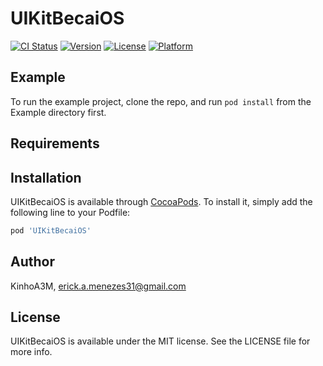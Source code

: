 # UIKitBecaiOS

[![CI Status](https://img.shields.io/travis/KinhoA3M/UIKitBecaiOS.svg?style=flat)](https://travis-ci.org/KinhoA3M/UIKitBecaiOS)
[![Version](https://img.shields.io/cocoapods/v/UIKitBecaiOS.svg?style=flat)](https://cocoapods.org/pods/UIKitBecaiOS)
[![License](https://img.shields.io/cocoapods/l/UIKitBecaiOS.svg?style=flat)](https://cocoapods.org/pods/UIKitBecaiOS)
[![Platform](https://img.shields.io/cocoapods/p/UIKitBecaiOS.svg?style=flat)](https://cocoapods.org/pods/UIKitBecaiOS)

## Example

To run the example project, clone the repo, and run `pod install` from the Example directory first.

## Requirements

## Installation

UIKitBecaiOS is available through [CocoaPods](https://cocoapods.org). To install
it, simply add the following line to your Podfile:

```ruby
pod 'UIKitBecaiOS'
```

## Author

KinhoA3M, erick.a.menezes31@gmail.com

## License

UIKitBecaiOS is available under the MIT license. See the LICENSE file for more info.
